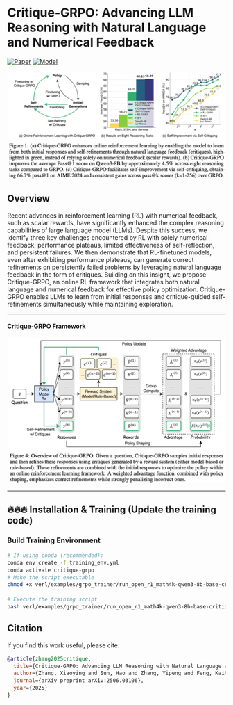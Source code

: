 # **Critique-GRPO: Advancing LLM Reasoning with Natural Language and Numerical Feedback**  

[![Paper](https://img.shields.io/badge/arXiv-2506.03106-b31b1b.svg)](https://arxiv.org/abs/2506.03106)
[![Model](https://img.shields.io/badge/🤗%20Model-Critique_GRPO_Qwen3--8B-blue)](https://huggingface.co/xyingzhang/critique_grpo_math_4k_qwen3_8b_rollout7_self_critique_1_global_step_300)

![Method Overview](Introduction.png)

## Overview

Recent advances in reinforcement learning (RL) with numerical feedback, such as scalar rewards, have significantly enhanced the complex reasoning capabilities of large language model (LLMs). Despite this success, we identify three key challenges encountered by RL with solely numerical feedback: performance plateaus, limited effectiveness of self-reflection, and persistent failures. We then demonstrate that RL-finetuned models, even after exhibiting performance plateaus, can generate correct refinements on persistently failed problems by leveraging natural language feedback in the form of critiques. Building on this insight, we propose Critique-GRPO, an online RL framework that integrates both natural language and numerical feedback for effective policy optimization. Critique-GRPO enables LLMs to learn from initial responses and critique-guided self-refinements simultaneously while maintaining exploration. 

---

#### Critique-GRPO Framework
![Critique-GRPO Framework](Critique_GRPO.png)

---

## 🔥🔥🔥 Installation & Training (Update the training code)

### Build Training Environment

```bash
# If using conda (recommended):
conda env create -f training_env.yml
conda activate critique-grpo
# Make the script executable
chmod +x verl/examples/grpo_trainer/run_open_r1_math4k-qwen3-8b-base-critique_simple_gt_online.sh

# Execute the training script
bash verl/examples/grpo_trainer/run_open_r1_math4k-qwen3-8b-base-critique_simple_gt_online.sh
```

## Citation

If you find this work useful, please cite:

```bibtex
@article{zhang2025critique,
  title={Critique-GRPO: Advancing LLM Reasoning with Natural Language and Numerical Feedback},
  author={Zhang, Xiaoying and Sun, Hao and Zhang, Yipeng and Feng, Kaituo and Yang, Chao and Meng, Helen},
  journal={arXiv preprint arXiv:2506.03106},
  year={2025}
}

